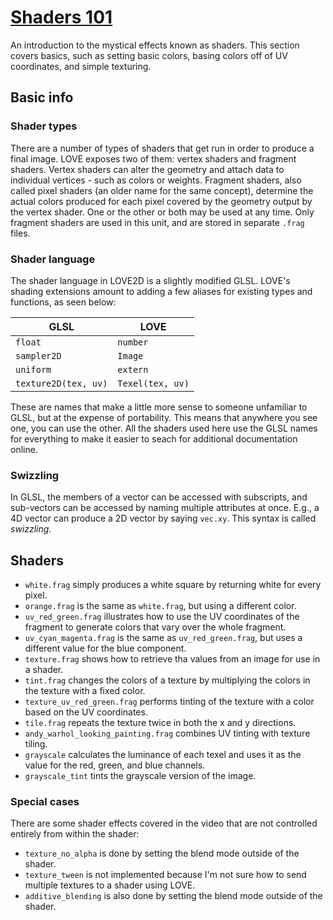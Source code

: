 # [Shaders 101](https://www.youtube.com/watch?v=T-HXmQAMhG0)

An introduction to the mystical effects known as shaders. This section covers basics, such as setting basic colors, basing colors off of UV coordinates, and simple texturing.

## Basic info

### Shader types

There are a number of types of shaders that get run in order to produce a final image. LOVE exposes two of them: vertex shaders and fragment shaders. Vertex shaders can alter the geometry and attach data to individual vertices - such as colors or weights. Fragment shaders, also called pixel shaders (an older name for the same concept), determine the actual colors produced for each pixel covered by the geometry output by the vertex shader. One or the other or both may be used at any time. Only fragment shaders are used in this unit, and are stored in separate `.frag` files.

### Shader language

The shader language in LOVE2D is a slightly modified GLSL. LOVE's shading extensions amount to adding a few aliases for existing types and functions, as seen below:

| GLSL | LOVE |
| --- | --- |
| `float` | `number` |
| `sampler2D` | `Image` |
| `uniform` | `extern` |
| `texture2D(tex, uv)` | `Texel(tex, uv)` |

These are names that make a little more sense to someone unfamiliar to GLSL, but at the expense of portability. This means that anywhere you see one, you can use the other. All the shaders used here use the GLSL names for everything to make it easier to seach for additional documentation online.

### Swizzling

In GLSL, the members of a vector can be accessed with subscripts, and sub-vectors can be accessed by naming multiple attributes at once. E.g., a 4D vector can produce a 2D vector by saying `vec.xy`. This syntax is called *swizzling*.

## Shaders

* `white.frag` simply produces a white square by returning white for every pixel.
* `orange.frag` is the same as `white.frag`, but using a different color.
* `uv_red_green.frag` illustrates how to use the UV coordinates of the fragment to generate colors that vary over the whole fragment.
* `uv_cyan_magenta.frag` is the same as `uv_red_green.frag`, but uses a different value for the blue component.
* `texture.frag` shows how to retrieve tha values from an image for use in a shader.
* `tint.frag` changes the colors of a texture by multiplying the colors in the texture with a fixed color.
* `texture_uv_red_green.frag` performs tinting of the texture with a color based on the UV coordinates.
* `tile.frag` repeats the texture twice in both the x and y directions.
* `andy_warhol_looking_painting.frag` combines UV tinting with texture tiling.
* `grayscale` calculates the luminance of each texel and uses it as the value for the red, green, and blue channels.
* `grayscale_tint` tints the grayscale version of the image.

### Special cases

There are some shader effects covered in the video that are not controlled entirely from within the shader:

* `texture_no_alpha` is done by setting the blend mode outside of the shader.
* `texture_tween` is not implemented because I'm not sure how to send multiple textures to a shader using LOVE.
* `additive_blending` is also done by setting the blend mode outside of the shader.
